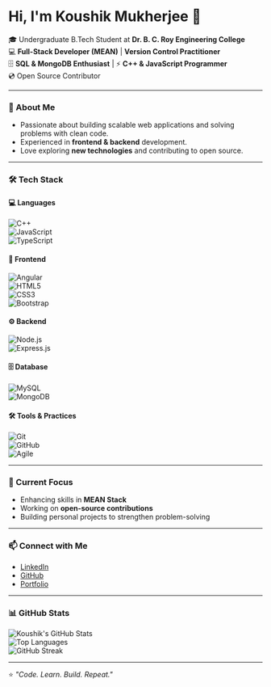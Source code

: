 # Hi, I'm Koushik Mukherjee 👋  

🎓 Undergraduate B.Tech Student at **Dr. B. C. Roy Engineering College**  
💻 **Full-Stack Developer (MEAN)** | **Version Control Practitioner**  
🗄️ **SQL & MongoDB Enthusiast** | ⚡ **C++ & JavaScript Programmer**  
💿 Open Source Contributor  

---

### 🚀 About Me  
- Passionate about building scalable web applications and solving problems with clean code.  
- Experienced in **frontend & backend** development.  
- Love exploring **new technologies** and contributing to open source.  

---

### 🛠️ Tech Stack  

#### 💻 Languages  
![C++](https://img.shields.io/badge/C++-00599C?style=for-the-badge&logo=c%2b%2b&logoColor=white)  
![JavaScript](https://img.shields.io/badge/JavaScript-F7DF1E?style=for-the-badge&logo=javascript&logoColor=black)  
![TypeScript](https://img.shields.io/badge/TypeScript-3178C6?style=for-the-badge&logo=typescript&logoColor=white)  

#### 🎨 Frontend  
![Angular](https://img.shields.io/badge/Angular-DD0031?style=for-the-badge&logo=angular&logoColor=white)  
![HTML5](https://img.shields.io/badge/HTML5-E34F26?style=for-the-badge&logo=html5&logoColor=white)  
![CSS3](https://img.shields.io/badge/CSS3-1572B6?style=for-the-badge&logo=css3&logoColor=white)  
![Bootstrap](https://img.shields.io/badge/Bootstrap-7952B3?style=for-the-badge&logo=bootstrap&logoColor=white)  

#### ⚙️ Backend  
![Node.js](https://img.shields.io/badge/Node.js-339933?style=for-the-badge&logo=node.js&logoColor=white)  
![Express.js](https://img.shields.io/badge/Express.js-000000?style=for-the-badge&logo=express&logoColor=white)  

#### 🗄️ Database  
![MySQL](https://img.shields.io/badge/MySQL-4479A1?style=for-the-badge&logo=mysql&logoColor=white)  
![MongoDB](https://img.shields.io/badge/MongoDB-47A248?style=for-the-badge&logo=mongodb&logoColor=white)  

#### 🛠️ Tools & Practices  
![Git](https://img.shields.io/badge/Git-F05032?style=for-the-badge&logo=git&logoColor=white)  
![GitHub](https://img.shields.io/badge/GitHub-181717?style=for-the-badge&logo=github&logoColor=white)  
![Agile](https://img.shields.io/badge/Agile-2496ED?style=for-the-badge&logo=azure-devops&logoColor=white)  

---

### 📌 Current Focus  
- Enhancing skills in **MEAN Stack**  
- Working on **open-source contributions**  
- Building personal projects to strengthen problem-solving  

---

### 📫 Connect with Me  
- [LinkedIn](https://www.linkedin.com/in/koushikmukherjee)  
- [GitHub](https://github.com/your-username)  
- [Portfolio](https://your-portfolio-link.com)  

---

### 📊 GitHub Stats  
![Koushik's GitHub Stats](https://github-readme-stats.vercel.app/api?username=your-username&show_icons=true&theme=radical)  
![Top Languages](https://github-readme-stats.vercel.app/api/top-langs/?username=your-username&layout=compact&theme=radical)  
![GitHub Streak](https://github-readme-streak-stats.herokuapp.com/?user=your-username&theme=radical)  

---

⭐ *"Code. Learn. Build. Repeat."*  

